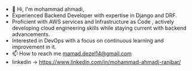 - 👋 Hi, I'm mohammad ahmadi,
- Experienced Backend Developer with expertise in Django and DRF.
- Proficient with AWS services and Infrastructure as Code , actively developing cloud engineering skills while staying current with backend advancements.
- Interested in DevOps with a focus on continuous learning and improvement in it.
- 📫 How to reach me mamad.dezel14@gmail.com
- linkedin -> https://www.linkedin.com/in/mohammad-ahmadi-ranjbar/

<!---
mohammad-ahmadi-r/mohammad-ahmadi-r is a ✨ special ✨ repository because its `README.md` (this file) appears on your GitHub profile.
You can click the Preview link to take a look at your changes.
--->
